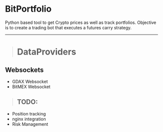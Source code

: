 # BitPortfolio

Python based tool to get Crypto prices as well as track portfolios.
Objective is to create a trading bot that executes a futures carry strategy.


---
> # DataProviders 
## Websockets
- GDAX Websocket
- BitMEX Websocket

> ## TODO:
-  Position tracking
-  nginx integration
-  Risk Management
